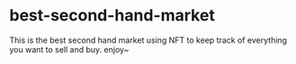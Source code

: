 # best-second-hand-market
This is the best second hand market using NFT to keep track of everything you want to sell and buy. enjoy~
